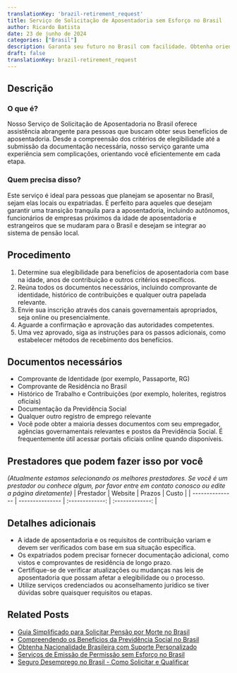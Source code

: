 ```yaml
---
translationKey: 'brazil-retirement_request'
title: Serviço de Solicitação de Aposentadoria sem Esforço no Brasil
author: Ricardo Batista
date: 23 de junho de 2024
categories: ["Brasil"]
description: Garanta seu futuro no Brasil com facilidade. Obtenha orientações passo a passo sobre como solicitar seus benefícios de aposentadoria de forma tranquila.
draft: false
translationKey: brazil-retirement_request
---
```


## Descrição
### O que é?
Nosso Serviço de Solicitação de Aposentadoria no Brasil oferece assistência abrangente para pessoas que buscam obter seus benefícios de aposentadoria. Desde a compreensão dos critérios de elegibilidade até a submissão da documentação necessária, nosso serviço garante uma experiência sem complicações, orientando você eficientemente em cada etapa.

### Quem precisa disso?
Este serviço é ideal para pessoas que planejam se aposentar no Brasil, sejam elas locais ou expatriadas. É perfeito para aqueles que desejam garantir uma transição tranquila para a aposentadoria, incluindo autônomos, funcionários de empresas próximos da idade de aposentadoria e estrangeiros que se mudaram para o Brasil e desejam se integrar ao sistema de pensão local.

## Procedimento

1. Determine sua elegibilidade para benefícios de aposentadoria com base na idade, anos de contribuição e outros critérios específicos.
2. Reúna todos os documentos necessários, incluindo comprovante de identidade, histórico de contribuições e qualquer outra papelada relevante.
3. Envie sua inscrição através dos canais governamentais apropriados, seja online ou presencialmente.
4. Aguarde a confirmação e aprovação das autoridades competentes.
5. Uma vez aprovado, siga as instruções para os passos adicionais, como estabelecer métodos de recebimento dos benefícios.

## Documentos necessários

- Comprovante de Identidade (por exemplo, Passaporte, RG)
- Comprovante de Residência no Brasil
- Histórico de Trabalho e Contribuições (por exemplo, holerites, registros oficiais)
- Documentação da Previdência Social
- Qualquer outro registro de emprego relevante
- Você pode obter a maioria desses documentos com seu empregador, agências governamentais relevantes e postos da Previdência Social. É frequentemente útil acessar portais oficiais online quando disponíveis.

## Prestadores que podem fazer isso por você
_(Atualmente estamos selecionando os melhores prestadores. Se você é um prestador ou conhece algum, por favor entre em contato conosco ou edite a página diretamente)_
| Prestador       |     Website     |     Prazos       |       Custo     |
| --------------- | --------------- |  :-------------:  | :-------------: |

## Detalhes adicionais

- A idade de aposentadoria e os requisitos de contribuição variam e devem ser verificados com base em sua situação específica.
- Os expatriados podem precisar fornecer documentação adicional, como vistos e comprovantes de residência de longo prazo.
- Certifique-se de verificar atualizações ou mudanças nas leis de aposentadoria que possam afetar a elegibilidade ou o processo.
- Utilize serviços credenciados ou aconselhamento jurídico se tiver dúvidas sobre quaisquer requisitos ou etapas.
## Related Posts

- [Guia Simplificado para Solicitar Pensão por Morte no Brasil](https://tramitit.com/pt/guides/brazil/solicitação_de_pensão_por_morte/)
- [Compreendendo os Benefícios da Previdência Social no Brasil](https://tramitit.com/pt/guides/brazil/previdência_social/)
- [Obtenha Nacionalidade Brasileira com Suporte Personalizado](https://tramitit.com/pt/guides/brazil/solicitação_de_nacionalidade/)
- [Serviços de Emissão de Permissão sem Esforço no Brasil](https://tramitit.com/pt/guides/brazil/emissão_de_alvará/)
- [Seguro Desemprego no Brasil - Como Solicitar e Qualificar](https://tramitit.com/pt/guides/brazil/seguro_desemprego/)